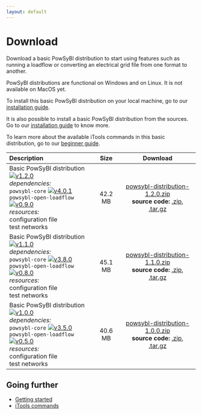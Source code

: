 ```yaml
---
layout: default
---
```


# Download

Download a basic PowSyBl distribution to start using features such as running a loadflow or converting an electrical grid file from one format to another.

PowSyBl distributions are functional on Windows and on Linux. It is not available on MacOS yet.

To install this basic PowSyBl distribution on your local machine, go to our [installation guide](../documentation/user/index.md#installation-from-binaries).

It is also possible to install a basic PowSyBl distribution from the sources. Go to our [installation guide](../documentation/user/index.md#installation-from-sources) to know more.

To learn more about the available iTools commands in this basic distribution, go to our [beginner guide](../documentation/user/index.md#run-1st-itools-command).
 

| Description | Size | Download |
| :------------------- | :----------------: | :----------------: |
| Basic PowSyBl distribution [![v1.2.0](https://img.shields.io/badge/-v1.2.0-blue.svg)](https://github.com/powsybl/powsybl-distribution/releases/tag/v1.2.0) <br>*dependencies:* <br><i class="fas fa-check"></i> `powsybl-core` [![v4.0.1](https://img.shields.io/badge/-v4.0.1-blue.svg)](https://github.com/powsybl/powsybl-core/releases/tag/v4.0.1) <br><i class="fas fa-check"></i> `powsybl-open-loadflow` [![v0.9.0](https://img.shields.io/badge/-v0.9.0-blue.svg)](https://github.com/powsybl/powsybl-open-loadflow/releases/tag/v0.9.0) <br> *resources:* <br><i class="fas fa-file-alt"></i> configuration file <br><i class="fas fa-file-alt"></i> test networks | 42.2 MB | [<i class="fas fa-download"></i>  powsybl-distribution-1.2.0.zip](https://github.com/powsybl/powsybl-distribution/releases/download/v1.2.0/powsybl-distribution-1.2.0.zip) <br>**source code:** [<i class="fas fa-download"></i> .zip](https://github.com/powsybl/powsybl-distribution/archive/v1.2.0.zip), [<i class="fas fa-download"></i> .tar.gz](https://github.com/powsybl/powsybl-distribution/archive/v1.2.0.tar.gz)|
| Basic PowSyBl distribution [![v1.1.0](https://img.shields.io/badge/-v1.1.0-blue.svg)](https://github.com/powsybl/powsybl-distribution/releases/tag/v1.1.0) <br>*dependencies:* <br><i class="fas fa-check"></i> `powsybl-core` [![v3.8.0](https://img.shields.io/badge/-v3.8.0-blue.svg)](https://github.com/powsybl/powsybl-core/releases/tag/v3.8.0) <br><i class="fas fa-check"></i> `powsybl-open-loadflow` [![v0.8.0](https://img.shields.io/badge/-v0.8.0-blue.svg)](https://github.com/powsybl/powsybl-open-loadflow/releases/tag/v0.8.0) <br> *resources:* <br><i class="fas fa-file-alt"></i> configuration file <br><i class="fas fa-file-alt"></i> test networks | 45.1 MB | [<i class="fas fa-download"></i>  powsybl-distribution-1.1.0.zip](https://github.com/powsybl/powsybl-distribution/releases/download/v1.1.0/powsybl-distribution-1.1.0.zip) <br>**source code:** [<i class="fas fa-download"></i> .zip](https://github.com/powsybl/powsybl-distribution/archive/v1.1.0.zip), [<i class="fas fa-download"></i> .tar.gz](https://github.com/powsybl/powsybl-distribution/archive/v1.1.0.tar.gz)|
| Basic PowSyBl distribution [![v1.0.0](https://img.shields.io/badge/-v1.0.0-blue.svg)](https://github.com/powsybl/powsybl-distribution/releases/tag/v1.0.0) <br>*dependencies:* <br><i class="fas fa-check"></i> `powsybl-core` [![v3.5.0](https://img.shields.io/badge/-v3.5.0-blue.svg)](https://github.com/powsybl/powsybl-core/releases/tag/v3.5.0) <br><i class="fas fa-check"></i> `powsybl-open-loadflow` [![v0.5.0](https://img.shields.io/badge/-v0.5.0-blue.svg)](https://github.com/powsybl/powsybl-open-loadflow/releases/tag/v0.5.0) <br> *resources:* <br><i class="fas fa-file-alt"></i> configuration file <br><i class="fas fa-file-alt"></i> test networks | 40.6 MB | [<i class="fas fa-download"></i>  powsybl-distribution-1.0.0.zip](https://github.com/powsybl/powsybl-distribution/releases/download/v1.0.0/powsybl-distribution-1.0.0.zip) <br>**source code:** [<i class="fas fa-download"></i> .zip](https://github.com/powsybl/powsybl-distribution/archive/v1.0.0.zip), [<i class="fas fa-download"></i> .tar.gz](https://github.com/powsybl/powsybl-distribution/archive/v1.0.0.tar.gz)|


## Going further
- [Getting started](../documentation/user/index.md)
- [iTools commands](../documentation/user/itools/index.md)
